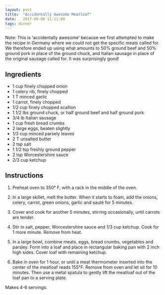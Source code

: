 ```yaml
---
layout: post
title:  "Accidentally Awesome Meatloaf"
date:   2017-09-08 11:11:00
tags: dinner
---
```


Note: This is 'accidentally awesome' because we first attempted to make the
recipe in Germany where we could not get the specific meats called for. We
therefore ended up using what amounts to 50% ground beef and 50% ground pork in
place of the ground chuck, and Italian sausage in place of the original sausage
called for. It was surprisingly good!

Ingredients
-----------
- 1 cup finely chopped onion
- 1 celery rib, finely chopped
- 1 T minced garlic
- 1 carrot, finely chopped
- 1/2 cup finely chopped scallion
- 1 1/2 lbs ground chuck, or half ground beef and half ground pork
- 3/4 lb Italian sausage
- 1 cup fresh bread crumbs
- 2 large eggs, beaten slightly
- 1/3 cup minced parsely leaves
- 2 T unsalted butter
- 2 tsp salt
- 1 1/2 tsp freshly ground pepper
- 2 tsp Worcestershire sauce
- 2/3 cup ketchup

Instructions
------------
1. Preheat oven to 350° F, with a rack in the middle of the oven.

2. In a large skillet, melt the butter. When it starts to foam, add the onions,
celery, carrot, green onions, garlic and sauté for 5 minutes.

3. Cover and cook for another 5 minutes, stirring occasionally, until carrots are tender.

4. Stir in salt, pepper, Worcestershire sauce and 1/3 cup ketchup. Cook for 1 more minute.
Remove from heat.

5. In a large bowl, combine meats, eggs, bread crumbs, vegetables and parsley.
Form into a loaf and place in rectangular baking pan with 2 inch high sides.
Cover loaf with remaining ketchup.

6. Bake in oven for 1 hour, or until a meat thermometer inserted into the center
of the meatloaf reads 155°F. Remove from oven and let sit for 10 minutes. Then
use a metal spatula to gently lift the meatloaf out of the loaf pan to a
serving plate.

Makes 4-6 servings.

